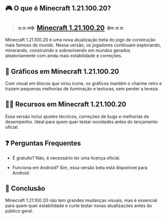 ## 🎮 O que é Minecraft 1.21.100.20?
>## ====> [Minecraft 1.21.100.20](https://tinyurl.com/32xwm49j) <====
Minecraft 1.21.100.20 é uma nova atualização beta do jogo de construção mais famoso do mundo. Nessa versão, os jogadores continuam explorando, minerando, construindo e sobrevivendo em mundos gerados aleatoriamente com ainda mais estabilidade e correções.

## 🌈 Gráficos em Minecraft 1.21.100.20

Com visual em blocos que virou ícone, os gráficos mantêm o charme retro e trazem pequenas melhorias de iluminação e texturas, sem perder a leveza.

## 👩‍💻 Recursos em Minecraft 1.21.100.20

Essa versão inclui ajustes técnicos, correções de bugs e melhorias de desempenho. Ideal para quem quer testar novidades antes do lançamento oficial.

## ❓ Perguntas Frequentes

* É gratuito?
  Não, é necessário ter uma licença oficial.

* Funciona em Android?
  Sim, essa versão beta está disponível para Android.

## 📝 Conclusão

Minecraft 1.21.100.20 não tem grandes mudanças visuais, mas é essencial para quem quer estabilidade e curte testar novas atualizações antes do público geral.

<!--

**Here are some ideas to get you started:**

🙋‍♀️ A short introduction - what is your organization all about?
🌈 Contribution guidelines - how can the community get involved?
👩‍💻 Useful resources - where can the community find your docs? Is there anything else the community should know?
🍿 Fun facts - what does your team eat for breakfast?
🧙 Remember, you can do mighty things with the power of [Markdown](https://docs.github.com/github/writing-on-github/getting-started-with-writing-and-formatting-on-github/basic-writing-and-formatting-syntax)
-->
